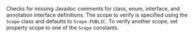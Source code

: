 Checks for missing Javadoc comments for class, enum, interface, and annotation interface definitions. The scope to verify is specified using the `Scope` class and defaults to `Scope.PUBLIC`. To verify another scope, set property scope to one of the `Scope` constants.